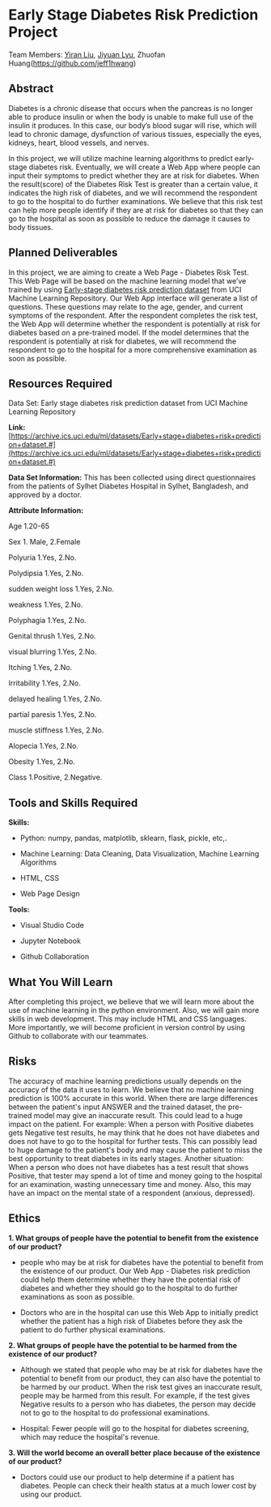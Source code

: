 # Early Stage Diabetes Risk Prediction Project

Team Members: [Yiran Liu](https://github.com/yiranelmo), [Jiyuan Lyu](https://github.com/JiyuanLyu), Zhuofan Huang(https://github.com/jeff1hwang)

## Abstract

Diabetes is a chronic disease that occurs when the pancreas is no longer able to produce insulin or when the body is unable to make full use of the insulin it produces. In this case, our body’s blood sugar will rise, which will lead to chronic damage, dysfunction of various tissues, especially the eyes, kidneys, heart, blood vessels, and nerves. 

In this project, we will utilize machine learning algorithms to predict early-stage diabetes risk. Eventually, we will create a Web App where people can input their symptoms to predict whether they are at risk for diabetes. When the result(score) of the Diabetes Risk Test is greater than a certain value, it indicates the high risk of diabetes, and we will recommend the respondent to go to the hospital to do further examinations. We believe that this risk test can help more people identify if they are at risk for diabetes so that they can go to the hospital as soon as possible to reduce the damage it causes to body tissues.

## Planned Deliverables

In this project, we are aiming to create a Web Page - Diabetes Risk Test. This Web Page will be based on the machine learning model that we’ve trained by using [Early-stage diabetes risk prediction dataset](https://archive.ics.uci.edu/ml/datasets/Early+stage+diabetes+risk+prediction+dataset.#) from UCI Machine Learning Repository. Our Web App interface will generate a list of questions. These questions may relate to the age, gender, and current symptoms of the respondent. After the respondent completes the risk test, the Web App will determine whether the respondent is potentially at risk for diabetes based on a pre-trained model. If the model determines that the respondent is potentially at risk for diabetes, we will recommend the respondent to go to the hospital for a more comprehensive examination as soon as possible.

## Resources Required

Data Set: Early stage diabetes risk prediction dataset from UCI Machine Learning Repository

**Link:** [https://archive.ics.uci.edu/ml/datasets/Early+stage+diabetes+risk+prediction+dataset.#](https://archive.ics.uci.edu/ml/datasets/Early+stage+diabetes+risk+prediction+dataset.#)

**Data Set Information:** This has been collected using direct questionnaires from the patients of Sylhet Diabetes Hospital in Sylhet, Bangladesh, and approved by a doctor.

**Attribute Information:**

Age 1.20-65

Sex 1. Male, 2.Female

Polyuria 1.Yes, 2.No.

Polydipsia 1.Yes, 2.No.

sudden weight loss 1.Yes, 2.No.

weakness 1.Yes, 2.No.

Polyphagia 1.Yes, 2.No.

Genital thrush 1.Yes, 2.No.

visual blurring 1.Yes, 2.No.

Itching 1.Yes, 2.No.

Irritability 1.Yes, 2.No.

delayed healing 1.Yes, 2.No.

partial paresis 1.Yes, 2.No.

muscle stiffness 1.Yes, 2.No.

Alopecia 1.Yes, 2.No.

Obesity 1.Yes, 2.No.

Class 1.Positive, 2.Negative.

## Tools and Skills Required

**Skills:**
- Python: numpy, pandas, matplotlib, sklearn, flask, pickle, etc,.

- Machine Learning: Data Cleaning, Data Visualization, Machine Learning Algorithms

- HTML, CSS

- Web Page Design


**Tools:**
- Visual Studio Code

- Jupyter Notebook

- Github Collaboration


## What You Will Learn

After completing this project, we believe that we will learn more about the use of machine learning in the python environment. Also, we will gain more skills in web development. This may include HTML and CSS languages. More importantly, we will become proficient in version control by using Github to collaborate with our teammates.

## Risks

The accuracy of machine learning predictions usually depends on the accuracy of the data it uses to learn. We believe that no machine learning prediction is 100% accurate in this world. When there are large differences between the patient's input ANSWER and the trained dataset, the pre-trained model may give an inaccurate result. This could lead to a huge impact on the patient. For example: When a person with Positive diabetes gets Negative test results, he may think that he does not have diabetes and does not have to go to the hospital for further tests. This can possibly lead to huge damage to the patient's body and may cause the patient to miss the best opportunity to treat diabetes in its early stages. Another situation: When a person who does not have diabetes has a test result that shows Positive, that tester may spend a lot of time and money going to the hospital for an examination, wasting unnecessary time and money. Also, this may have an impact on the mental state of a respondent (anxious, depressed).

## Ethics

**1. What groups of people have the potential to benefit from the existence of our product?**

- people who may be at risk for diabetes have the potential to benefit from the existence of our product. Our Web App - Diabetes risk prediction could help them determine whether they have the potential risk of diabetes and whether they should go to the hospital to do further examinations as soon as possible.

- Doctors who are in the hospital can use this Web App to initially predict whether the patient has a high risk of Diabetes before they ask the patient to do further physical examinations.

**2. What groups of people have the potential to be harmed from the existence of our product?**

- Although we stated that people who may be at risk for diabetes have the potential to benefit from our product, they can also have the potential to be harmed by our product. When the risk test gives an inaccurate result, people may be harmed from this result. For example, if the test gives Negative results to a person who has diabetes, the person may decide not to go to the hospital to do professional examinations.

- Hospital: Fewer people will go to the hospital for diabetes screening, which may reduce the hospital's revenue.


**3. Will the world become an overall better place because of the existence of our product?**

- Doctors could use our product to help determine if a patient has diabetes.
People can check their health status at a much lower cost by using our product.


